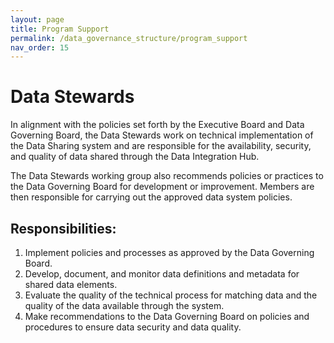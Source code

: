 ```yaml
---
layout: page
title: Program Support
permalink: /data_governance_structure/program_support
nav_order: 15
---
```


# Data Stewards

In alignment with the policies set forth by the Executive Board and Data Governing Board, the Data Stewards work on technical implementation of the Data Sharing system and are responsible for the availability, security, and quality of data shared through the Data Integration Hub.  

The Data Stewards working group also recommends policies or practices to the Data Governing Board for development or improvement. Members are then responsible for carrying out the approved data system policies.  

## Responsibilities:

1. Implement policies and processes as approved by the Data Governing Board.  
2. Develop, document, and monitor data definitions and metadata for shared data elements.  
3. Evaluate the quality of the technical process for matching data and the quality of the data available through the system.  
4. Make recommendations to the Data Governing Board on policies and procedures to ensure data security and data quality.  